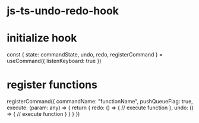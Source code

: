 # js-ts-undo-redo-hook

# initialize hook 
const {
    state: commandState,
    undo,
    redo,
    registerCommand
} = useCommand({ listenKeyboard: true })

# register functions
registerCommand({
        commandName: "functionName",
        pushQueueFlag: true,
        execute: (param: any) => {
            return {
                redo: () => {
                    // execute function
                },
                undo: () => {
                    // execute function
                }
            }
        }
    })
